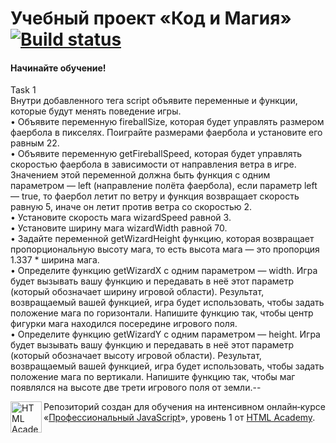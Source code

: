 # Учебный проект «Код и Магия» [![Build status][travis-image]][travis-url]


#### Начинайте обучение!

Task 1 <br>
 Внутри добавленного тега script объявите переменные и функции, которые будут
 менять поведение игры. <br>
 • Объявите переменную fireballSize, которая будет управлять размером
 фаербола в пикселях. Поиграйте размерами фаербола и установите его
 равным 22.<br>
 • Объявите переменную getFireballSpeed, которая будет управлять
 скоростью фаербола в зависимости от направления ветра в игре.
 Значением этой переменной должна быть функция c одним
 параметром — left (направление полёта фаербола), если
 параметр left — true, то фаербол летит по ветру и функция возвращает
 скорость равную 5, иначе он летит против ветра со скоростью 2.<br>
 • Установите скорость мага wizardSpeed равной 3.<br>
 • Установите ширину мага wizardWidth равной 70.<br>
 • Задайте переменной getWizardHeight функцию, которая возвращает
 пропорциональную высоту мага, то есть высота мага — это
 пропорция 1.337 * ширина мага.<br>
 • Определите функцию getWizardX c одним параметром — width. Игра будет
 вызывать вашу функцию и передавать в неё этот параметр (который
 обозначает ширину игровой области). Результат, возвращаемый вашей
 функцией, игра будет использовать, чтобы задать положение мага
 по горизонтали. Напишите функцию так, чтобы центр фигурки мага
 находился посередине игрового поля.<br>
 • Определите функцию getWizardY c одним параметром — height. Игра будет
 вызывать вашу функцию и передавать в неё этот параметр (который
 обозначает высоту игровой области). Результат, возвращаемый вашей
 функцией, игра будет использовать, чтобы задать положение мага
 по вертикали. Напишите функцию так, чтобы маг появлялся на высоте две
 трети игрового поля от земли.--

<a href="https://htmlacademy.ru/intensive/javascript"><img align="left" width="50" height="50" alt="HTML Academy" src="https://up.htmlacademy.ru/static/img/intensive/javascript/logo-for-github-2.png"></a>

Репозиторий создан для обучения на интенсивном онлайн‑курсе «[Профессиональный JavaScript](https://htmlacademy.ru/intensive/javascript)», уровень 1 от [HTML Academy](https://htmlacademy.ru).

[travis-image]: https://travis-ci.com/htmlacademy-javascript/641789-code-and-magick-18.svg?branch=master
[travis-url]: https://travis-ci.com/htmlacademy-javascript/641789-code-and-magick-18
